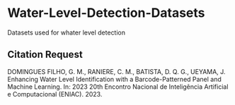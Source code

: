 # Water-Level-Detection-Datasets
Datasets used for whater level detection

## Citation Request

DOMINGUES FILHO, G. M., RANIERE, C. M., BATISTA, D. Q. G., UEYAMA, J. Enhancing Water Level Identification with a
Barcode-Patterned Panel and Machine Learning. In: 2023 20th Encontro Nacional de Inteligência Artificial e Computacional (ENIAC). 2023.
